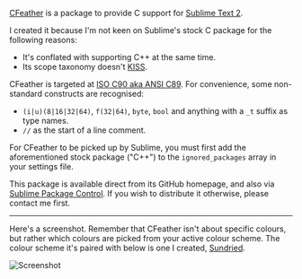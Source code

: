 [CFeather][homepage] is a package to provide C support for [Sublime Text 2][st2].

I created it because I'm not keen on Sublime's stock C package for the following reasons:

* It's conflated with supporting C++ at the same time.
* Its scope taxonomy doesn't [KISS][kiss].

CFeather is targeted at [ISO C90 aka ANSI C89][lang]. For convenience, some non-standard constructs are recognised:

* `(i|u)(8|16|32|64)`, `f(32|64)`, `byte`, `bool` and anything with a `_t` suffix as type names.
* `//` as the start of a line comment.

For CFeather to be picked up by Sublime, you must first add the aforementioned stock package ("C++") to the `ignored_packages` array in your settings file.

This package is available direct from its GitHub homepage, and also via [Sublime Package Control][spc]. If you wish to distribute it otherwise, please contact me first.

---

Here's a screenshot. Remember that CFeather isn't about specific colours, but rather which colours are picked from your active colour scheme. The colour scheme it's paired with below is one I created, [Sundried][sd].

![Screenshot](https://github.com/frou/Sundried/raw/master/screenshot.png)

[homepage]: https://github.com/frou/CFeather
[st2]: http://www.sublimetext.com/
[kiss]: http://en.wikipedia.org/wiki/KISS_principle
[lang]: http://en.wikipedia.org/wiki/C_(programming_language)#ANSI_C_and_ISO_C
[spc]: http://wbond.net/sublime_packages/package_control
[sd]: https://github.com/frou/Sundried
